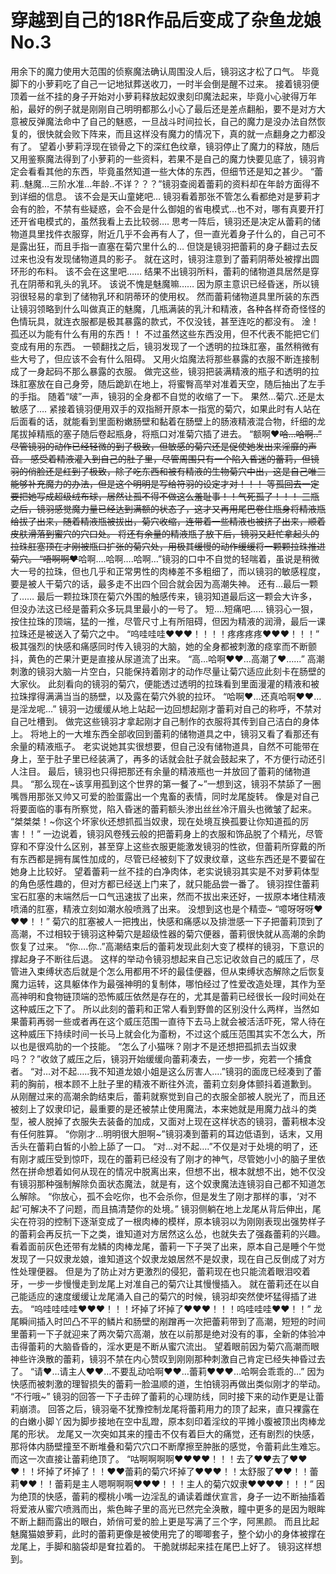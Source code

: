 # 穿越到自己的18R作品后变成了杂鱼龙娘 No.3

用余下的魔力使用大范围的侦察魔法确认周围没人后，镜羽这才松了口气。
毕竟脚下的小萝莉吃了自己一记地狱葬送收刀，一时半会倒是醒不过来。
接着镜羽便顶着一丝不挂的身子开始对小萝莉释放起奴隶刻印魔法起来，毕竟小心驶得万年船，最好的例子就是刚刚自己明明都那么小心了最后还是差点翻船，要不是对方大意被反弹魔法命中了自己的魅惑，一旦战斗时间拉长，自己的魔力是没办法自然恢复的，很快就会败下阵来，而且这样没有魔力的情况下，真的就一点翻身之力都没有了。
望着小萝莉浮现在锁骨之下的深红色纹章，镜羽停止了魔力的释放，随后又用鉴察魔法得到了小萝莉的一些资料，若果不是自己的魔力快要见底了，镜羽肯定会看看其他的东西，毕竟虽然知道一些大体的东西，但细节还是知之甚少。
“蕾莉..魅魔…三阶水准…年龄..不详？？？”镜羽查阅着蕾莉的资料却在年龄方面得不到详细的信息。
该不会是天山童姥吧…
镜羽看着那张不管怎么看都绝对是萝莉才会有的脸，不禁有些疑惑，会不会是什么御姐的省电模式…也不对，哪有真要开打还开省电模式的，虽然我看上去比较弱….
思考一阵后，镜羽还是决定从蕾莉的储物道具里找件衣服穿，附近几乎不会再有人了，但一直光着身子什么的，自己可不是露出狂，而且手指一直塞在菊穴里什么的…
但饶是镜羽把蕾莉的身子翻过去反过来也没有发现储物道具的影子。
就在这时，镜羽注意到了蕾莉阴蒂处被撑出圆环形的布料。
该不会在这里吧……
结果不出镜羽所料，蕾莉的储物道具居然是穿孔在阴蒂和乳头的乳环。
该说不愧是魅魔嘛……
因为原主意识已经昏迷，所以镜羽很轻易的拿到了储物乳环和阴蒂环的使用权。
然而蕾莉储物道具里所装的东西让镜羽领略到什么叫做真正的魅魔，几瓶满装的乳汁和精液，各种各样奇奇怪怪的色情玩具，就连衣服都是极其暴露的款式，不仅没钱，甚至连吃的都没有。
淦！孤还以为能有什么有用的东西！！
不过虽然这些东西没用，但不代表不能把它们变成有用的东西。
一顿翻找之后，镜羽发现了一个透明的拉珠肛塞，虽然稍微有些大号了，但应该不会有什么阻碍。
又用火焰魔法将那些暴露的衣服不断连接制成了一身起码不那么暴露的衣服。
做完这些，镜羽把装满精液的瓶子和透明的拉珠肛塞放在自己身旁，随后跪趴在地上，将蜜臀高举对准着天空，随后抽出了左手的手指。
随着“啵”一声，镜羽的全身都不自觉的收缩了一下。
果然…菊穴..还是太敏感了….
紧接着镜羽便用双手的双指掰开原本一指宽的菊穴，如果此时有人站在后面看的话，就能看到里面粉嫩肠壁和黏着在肠壁上的肠液精液混合物，纤细的龙尾拔掉精瓶的塞子随后卷起瓶身，将瓶口对准菊穴插了进去。
“额啊❤~~哈…哈啊..”
尽管镜羽的动作已经轻微的到了极致，但敏感的菊穴还是促使她发出来淫靡的声音。
感受着精液灌入到自己的肚子里，尽管周围只有一个陷入昏迷的蕾莉，但镜羽的俏脸还是红到了极致，除了吃东西和被有精液的生物菊穴中出，这是自己唯三能够补充魔力的办法，但是这个明明是写给符羽的设定才对！！！
等孤回去一定要把她写成超级绒布球，居然让孤不得不做这么羞耻事！！气死孤了！！！
三瓶之后，镜羽感觉魔力量已经达到满额的状态了，这才又再用尾巴卷住瓶身将精液瓶给拔了出来，随着精液瓶被拔出，菊穴收缩，连带着一些精液也被挤了出来，顺着皮肤滑落到蜜穴的穴口处。
将还有余量的精液瓶子放下后，镜羽又赶忙拿起头的拉珠肛塞顶在才刚被瓶口扩张的菊穴处，用极其缓慢的动作缓缓将一颗颗拉珠推进菊穴。
“唔啊啊❤~~哈啊….哈啊….哈啊…”镜羽的口中不自觉的轻喘着，虽说是稍微大一号的拉珠，但也几乎和正常男性的肉棒差不多粗细了，而以镜羽的敏感程度，要是被人干菊穴的话，最多走不出四个回合就会因为高潮失神。
还有…最后一颗了……
最后一颗拉珠顶在菊穴外围的触感传来，镜羽知道最后这一颗会大许多，但没办法这已经是蕾莉众多玩具里最小的一号了。
短….短痛吧…..
镜羽心一狠，按住拉珠的顶端，猛的一推，尽管尺寸上有所阻碍，但因为精液的润滑，最后一课拉珠还是被送入了菊穴之中。
“呜哇哇哇❤❤❤！！！！疼疼疼疼❤❤❤！！！”
极其强烈的快感和痛感同时传入镜羽的大脑，她的全身都被刺激的痉挛而不断颤抖，黄色的芒果汁更是直接从尿道流了出来。
“高…哈啊❤❤…高潮了❤……”
高潮刺激的镜羽大脑一片空白，只能保持着刚才的动作尽量让菊穴适应此刻卡在肠壁的大家伙。
此刻看向的镜羽的菊穴，便能透过透明的拉珠看到里面漫灌的精液和被拉珠撑得满满当当的肠壁，以及露在菊穴外貌的拉环。
“哈啊❤…还真哈啊❤❤…是淫龙呢…”
镜羽一边缓缓从地上站起一边回想起刚才蕾莉对自己的称呼，不禁对自己吐槽到。
做完这些镜羽才拿起刚才自己制作的衣服将其传到自己洁白的身体上。
将地上的一大堆东西全部收回到蕾莉的储物道具之中，镜羽又看了看那还有余量的精液瓶子。
老实说她其实很想要，但自己没有储物道具，自然不可能带在身上，至于肚子里已经装满了，再多的话就会肚子就会鼓起来了，不方便行动还引人注目。
最后，镜羽也只得把那还有余量的精液瓶也一并放回了蕾莉的储物道具。
“那么现在~该享用孤到这个世界的第一餐了~”一想到这，镜羽不禁舔了一圈嘴唇用那张又帅又可爱的脸蛋露出一个鬼畜的表情，同时龙尾旋转。
像是对自己将要面临的事有所察觉，陷入昏迷的蕾莉额头渗出丝丝冷汗眉头也微皱了起来。
“桀桀桀！~你这个坏家伙还想抓孤当奴隶，现在处境互换孤要让你知道孤的厉害！！”
一边说着，镜羽风卷残云般的把蕾莉身上的衣服和饰品脱了个精光，尽管穿和不穿没什么区别，甚至穿上这些衣服更能激发镜羽的性欲，但蕾莉所穿戴的所有东西都是拥有属性加成的，尽管已经被刻下了奴隶纹章，这些东西还是不要留在她身上比较好。
望着蕾莉一丝不挂的白净肉体，老实说镜羽其实是不对萝莉体型的角色感性趣的，但对方都已经送上门来了，就只能品尝一番了。
镜羽捏住蕾莉宝石肛塞的末端然后一口气迅速拔了出来，然而不拔出来还好，一拔原本堵住精液喷涌的肛塞，精液立刻如潮水般喷溅了出来。
没想到这也是个精壶~
“噫呀呀呀❤❤❤！！”
菊穴的肛塞被人一把拽出，快感和痛感以及排泄感一下子把蕾莉顶到了高潮，不过相较于镜羽这种菊穴是超级性器的菊穴便器，蕾莉很快就从高潮的余韵恢复了过来。
“你….你..”高潮结束后的蕾莉发现此刻大变了模样的镜羽，下意识的撑起身子不断往后退。
这样的举动令镜羽想起来自己忘记收敛自己的威压了，尽管进入束缚状态后就是个怎么用都用不坏的最佳便器，但从束缚状态解除之后恢复魔力运转，这具躯体作为最强神明的复制体，哪怕经过了性爱改造处理，其作为至高神明和食物链顶端的恐怖威压依然是存在的，尤其是蕾莉已经很长一段时间处在这种威压之下了。
所以此刻的蕾莉和正常人看到野兽的区别没什么两样，当然如果蕾莉再弱一些或者再在这个威压范围一直待下去马上就会被活活吓死，常人待在这种威压下持续时间一长马上就会化为齑粉，不过这个威压范围其实不怎么大，所以也是很鸡肋的一个技能。
“怎么了小猫咪？刚才不是还想把孤抓去当奴隶吗？？”收敛了威压之后，镜羽开始缓缓向蕾莉凑去，一步一步，宛若一个捕食者。
“对…对不起…..我不知道龙娘小姐是这么厉害人….”镜羽的面庞已经凑到了蕾莉的胸前，根本顾不上肚子里的精液不断往外流，蕾莉立刻身体颤抖着道歉到。
从刚醒过来的高潮余韵结束后，蕾莉就察觉到自己的衣服全部被人脱光了，而且还被刻上了奴隶印记，最重要的是还被禁止使用魔法，本来她就是用魔力战斗的类型，被人脱掉了衣服失去装备的加成，又面对上现在这样状态的镜羽，蕾莉根本没有任何胜算。
“你刚才…明明很大胆啊~”镜羽凑到蕾莉的耳边低语到，话末，又用舌头在蕾莉白皙的小脸上舔了一口。
“对…对不起….”不仅是对于处境的明了，还有刚才威压受到惊吓，现在的蕾莉已经没有了刚才的神气，尽管她小小的脑子里依然在拼命想着如何从现在的情况中脱离出来，但想不出，根本就想不出，她不仅没有镜羽那种强制解除负面状态魔法，就是有，这个奴隶魔法连镜羽自己都不知道怎么解除。
“你放心，孤不会吃你，也不会杀你，但是发生了刚才那样的事，‘对不起’可解决不了问题，而且搞清楚你的处境。”
镜羽侧躺在地上龙尾从背后伸出，尾尖在符羽的控制下逐渐变成了一根肉棒的模样，原本镜羽以为刚刚表现出强势样子的蕾莉会再反抗一下之类，谁知道对方居然这么怂，也就失去了强姦蕾莉的兴趣。
看着面前灰色还带有龙鳞的肉棒龙尾，蕾莉一下子哭了出来，原本自己是睡个午觉发现了一只奴隶龙娘，谁知道这个奴隶龙娘居然不是奴隶，现在自己反倒成了对方性处理便器。
但是为了防止对方更激烈的侵犯，蕾莉现在也只能流着眼泪咬着牙，一步一步慢慢走到龙尾上对准自己的菊穴让其慢慢插入。
就在蕾莉还在以自己能适应的速度缓缓让龙尾涌入自己的菊穴的时候，镜羽却突然使坏猛得插了进去。
“呜哇哇哇哇❤❤❤！！！坏掉了坏掉了❤❤❤！！！呜哇哇哇❤❤！！”
龙尾瞬间插入时凹凸不平的鳞片和肠壁的剐蹭再一次把蕾莉带到了高潮，短短的时间里蕾莉一下子就迎来了两次菊穴高潮，放在以前那是绝对没有的事，全新的体验冲击得蕾莉的大脑昏昏的，淫水更是不断从蜜穴流出。
望着眼前因为菊穴高潮而眼神些许涣散的蕾莉，镜羽不禁在内心赞叹到刚刚那种刺激自己肯定已经失神昏过去了。
“请❤…请主人❤❤…不要乱动哈啊❤❤…蕾莉❤❤❤…哈啊会乖乖的…”
因为快感而被刺激的理智损失的蕾莉一脸温顺的道，生怕镜羽再做出类似刚才的举动。
“不行哦~”
镜羽的回答一下子击碎了蕾莉的心理防线，同时接下来的动作更是让蕾莉崩溃。
回答之后，镜羽毫不犹豫控制龙尾将蕾莉用力的顶了起来，直只裸露在的白嫩小脚丫因为脚步接地在空中乱蹬，原本刻印着淫纹的平摊小腹被顶出肉棒龙尾的形状。
龙尾又一次突如其来的撞击不仅有着巨大的痛觉，还有剧烈的快感，那将体内肠壁撞至不断堆叠和菊穴穴口不断摩擦至肿胀的感觉，令蕾莉此生难忘。
而这一次直接让蕾莉绝顶了。
“咕啊啊啊啊❤❤❤❤！！！去了❤❤去了❤❤❤！！坏掉了坏掉了！！❤❤蕾莉的菊穴坏掉了❤❤❤！！太舒服了❤❤！！蕾莉❤❤！！蕾莉是主人嗯啊啊啊❤❤❤！！！主人的菊穴奴隶❤❤❤❤！！！”
因为绝顶的快感，蕾莉的樱桃小嘴一边淫乱的诵读着雌伏宣言，身子一边不断抽搐着将爱液从蜜穴喷溅而出，紫色眸子里的高光已然完全涣散，瞳中更多的是因为眼眸不断上翻而露出的眼白，娇俏可爱的脸上更是写满了三个字，阿黑颜。
而且比起魅魔猫娘萝莉，此时的蕾莉更像是被使用完了的唧唧套子，整个幼小的身体被撑在龙尾上，手脚和脑袋却是耷拉着的。
干脆就绑起来挂在尾巴上好了。
镜羽这样想到。